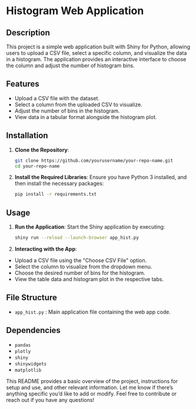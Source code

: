 # Histogram Web Application

## Description
This project is a simple web application built with Shiny for Python, allowing users to upload a CSV file, select a specific column, and visualize the data in a histogram. The application provides an interactive interface to choose the column and adjust the number of histogram bins.

## Features
- Upload a CSV file with the dataset.
- Select a column from the uploaded CSV to visualize.
- Adjust the number of bins in the histogram.
- View data in a tabular format alongside the histogram plot.

## Installation

1. **Clone the Repository**:
   ```bash
   git clone https://github.com/yourusername/your-repo-name.git
   cd your-repo-name

2. **Install the Required Libraries**: Ensure you have Python 3 installed, and then install the necessary packages: 
   ```bash
   pip install -r requirements.txt

## Usage
1. **Run the Application**: Start the Shiny application by executing:
   ```bash
   shiny run --reload --launch-browser app_hist.py

2. **Interacting with the App**:

- Upload a CSV file using the "Choose CSV File" option.
- Select the column to visualize from the dropdown menu.
- Choose the desired number of bins for the histogram.
- View the table data and histogram plot in the respective tabs.   

## File Structure
- `app_hist.py` : Main application file containing the web app code.

## Dependencies
- `pandas`
- `plotly`
- `shiny`
- `shinywidgets`
- `matplotlib`

This README provides a basic overview of the project, instructions for setup and use, and other relevant information. Let me know if there’s anything specific you’d like to add or modify. Feel free to contribute or reach out if you have any questions!


